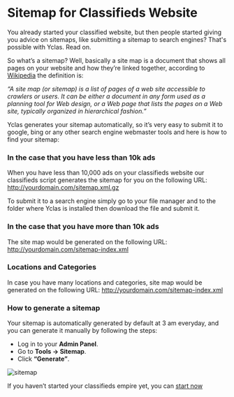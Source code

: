 # Sitemap for Classifieds Website


You already started your classified website, but then people started giving you advice on sitemaps, like submitting a sitemap to search engines? That's possible with Yclas. Read on.

So what’s a sitemap?
 Well, basically a site map is a document that shows all pages on your website and how they’re linked together, according to  [Wikipedia](https://en.wikipedia.org/wiki/Site_map) the definition is:

_“A site map (or sitemap) is a list of pages of a web site accessible to crawlers or users. It can be either a document in any form used as a planning tool for Web design, or a Web page that lists the pages on a Web site, typically organized in hierarchical fashion.”_

Yclas generates your sitemap automatically, so it’s very easy to submit it to google, bing or any other search engine webmaster tools and here is how to find your sitemap:

### In the case that you have less than 10k ads

When you have less than 10,000 ads on your classifieds website our classifieds script generates the sitemap for you on the following URL: http://yourdomain.com/sitemap.xml.gz

To submit it to a search engine simply go to your file manager and to the folder where Yclas is installed then download the file and submit it.

### In the case that you have more than 10k ads

The site map would be generated on the following URL: http://yourdomain.com/sitemap-index.xml

### Locations and Categories

In case you have many locations and categories, site map would be generated on the following URL: http://yourdomain.com/sitemap-index.xml

### How to generate a sitemap

Your sitemap is automatically generated by default at 3 am everyday, and you can generate it manually by following the steps:

-   Log in to your **Admin Panel**.
-   Go to **Tools -> Sitemap**.
-   Click  **“Generate”**.

![sitemap](https://raw.githubusercontent.com/yclas/guides/master/images/sitemap.png)
  
If you haven’t started your classifieds empire yet, you can [start now](https://yclas.com/self-hosted.html)

